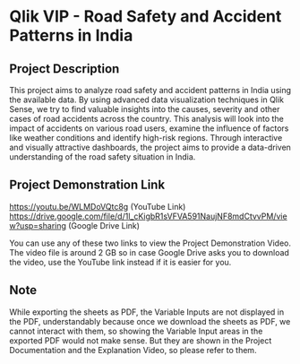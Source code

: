 # Qlik VIP - Road Safety and Accident Patterns in India
## Project Description
This project aims to analyze road safety and accident patterns in India using the available data. By using advanced data visualization techniques in Qlik Sense, we try to find valuable insights into the causes, severity and other cases of road accidents across the country. This analysis will look into the impact of accidents on various road users, examine the influence of factors like weather conditions and identify high-risk regions. Through interactive and visually attractive dashboards, the project aims to provide a data-driven understanding of the road safety situation in India.

## Project Demonstration Link
https://youtu.be/WLMDoVQtc8g (YouTube Link)
https://drive.google.com/file/d/1l_cKigbR1sVFVA591NaujNF8mdCtvvPM/view?usp=sharing (Google Drive Link)

You can use any of these two links to view the Project Demonstration Video. The video file is around 2 GB so in case Google Drive asks you to download the video, use the YouTube link instead if it is easier for you.

## Note
While exporting the sheets as PDF, the Variable Inputs are not displayed in the PDF, understandably because once we download the sheets as PDF, we cannot interact with them, so showing the Variable Input areas in the exported PDF would not make sense. But they are shown in the Project Documentation and the Explanation Video, so please refer to them.
